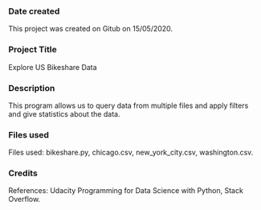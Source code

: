 ### Date created
This project was created on Gitub on 15/05/2020.

### Project Title
Explore US Bikeshare Data

### Description
This program allows us to query data from multiple files and apply filters and give statistics about the data.

### Files used
Files used: bikeshare.py, chicago.csv, new_york_city.csv, washington.csv.

### Credits
References: Udacity Programming for Data Science with Python, Stack Overflow.
